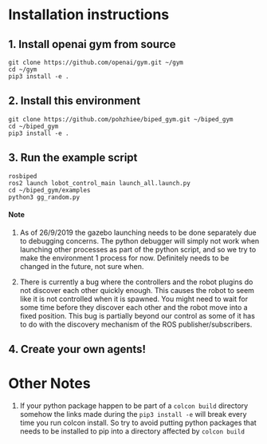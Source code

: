 # Installation instructions
## 1. Install openai gym from source
```
git clone https://github.com/openai/gym.git ~/gym
cd ~/gym
pip3 install -e .
```

## 2. Install this environment
```
git clone https://github.com/pohzhiee/biped_gym.git ~/biped_gym
cd ~/biped_gym
pip3 install -e .
```

## 3. Run the example script 
```
rosbiped
ros2 launch lobot_control_main launch_all.launch.py
cd ~/biped_gym/examples
python3 gg_random.py
```
#### Note
1. As of 26/9/2019 the gazebo launching needs to be done separately due to debugging concerns. 
The python debugger will simply not work when launching other processes as part of the python script, and so we try to make
the environment 1 process for now.
Definitely needs to be changed in the future, not sure when.

2. There is currently a bug where the controllers and the robot plugins do not discover each other quickly enough.
This causes the robot to seem like it is not controlled when it is spawned. You might need to wait for some time before 
they discover each other and the robot move into a fixed position. This bug is partially beyond our control as some of it
has to do with the discovery mechanism of the ROS publisher/subscribers.

## 4. Create your own agents!

# Other Notes
1. If your python package happen to be part of a `colcon build` directory 
somehow the links made during the `pip3 install -e` will break every time you run colcon install.
So try to avoid putting python packages that needs to be installed to pip into a directory affected by `colcon build`
